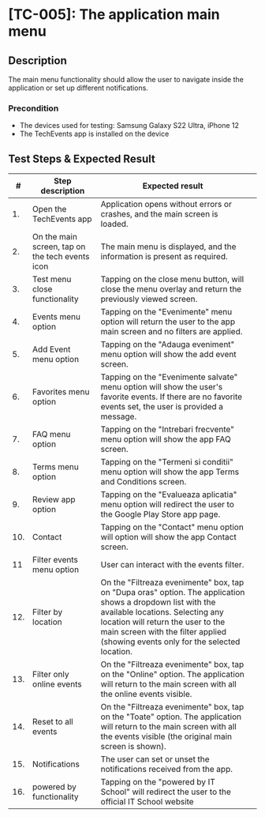 # [TC-005]: The application main menu

## Description

The main menu functionality should allow the user to navigate inside the application or set up different notifications.


### Precondition

- The devices used for testing: Samsung Galaxy S22 Ultra, iPhone 12
- The TechEvents app is installed on the device


## Test Steps & Expected Result

| #   | Step description                                 | Expected result                                                                     |   |
|-----|-------------------------------------------------|------------------------------------------------------------------------------------|---|
| 1.  | Open the TechEvents app                         | Application opens without errors or crashes, and the main screen is loaded. |   |
| 2.  | On the main screen, tap on the tech events icon | The main menu is displayed, and the information is present as required. |   |
| 3.  | Test menu close functionality                   | Tapping on the close menu button, will close the menu overlay and return the previously viewed screen. |   |
| 4.  | Events menu option                              | Tapping on the "Evenimente" menu option will return the user to the app main screen and no filters are applied. |   |
| 5.  | Add Event menu option                           | Tapping on the "Adauga eveniment" menu option will show the add event screen.  |   |
| 6.  | Favorites menu option                           | Tapping on the "Evenimente salvate" menu option will show the user's favorite events. If there are no favorite events set, the user is provided a message. |   |
| 7.  | FAQ menu option                                 | Tapping on the "Intrebari frecvente" menu option will show the app FAQ screen. |   |
| 8.  | Terms menu option                               | Tapping on the "Termeni si conditii" menu option will show the app Terms and Conditions screen. |   |
| 9.  | Review app option                               | Tapping on the "Evalueaza aplicatia" menu option will redirect the user to the Google Play Store app page. |   |
| 10.  | Contact                                        | Tapping on the "Contact" menu option will option will show the app Contact screen. |   |
| 11  | Filter events menu option                       | User can interact with the events filter.  |   |
| 12. | Filter by location                              | On the "Filtreaza evenimente" box, tap on "Dupa oras" option. The application shows a dropdown list with the available locations. Selecting any location will return the user to the main screen with the filter applied (showing events only for the selected location. |   |
| 13. | Filter only online events                       | On the "Filtreaza evenimente" box, tap on the "Online" option. The application will return to the main screen with all the online events visible. |   |
| 14. | Reset to all events                             | On the "Filtreaza evenimente" box, tap on the "Toate" option. The application will return to the main screen with all the events visible (the original main screen is shown). |   |
| 15. | Notifications                                   | The user can set or unset the notifications received from the app. |   |
| 16. | powered by functionality                        | Tapping on the "powered by IT School" will redirect the user to the official IT School website |   |



